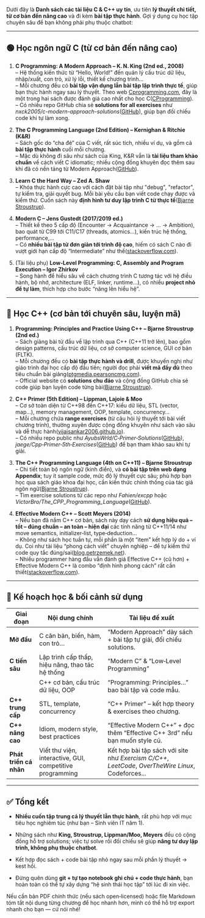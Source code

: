 Dưới đây là **Danh sách các tài liệu C & C++ uy tín**, ưu tiên **lý thuyết chi tiết, từ cơ bản đến nâng cao** và đi kèm **bài tập thực hành**. Gợi ý dụng cụ học tập chuyên sâu để bạn không phải phụ thuộc chatbot:

---

## 🟢 Học ngôn ngữ C (từ cơ bản đến nâng cao)

1. **C Programming: A Modern Approach – K. N. King (2nd ed., 2008)**  
    – Hệ thống kiến thức từ “Hello, World!” đến quản lý cấu trúc dữ liệu, nhập/xuất, con trỏ, xử lý lỗi, thiết kế chương trình…  
    – Mỗi chương đều có **bài tập vận dụng lẫn bài tập lập trình thực tế**, giúp bạn thực hành ngay sau lý thuyết. Theo web [Cprogramming.com](https://www.cprogramming.com/books/c.html), đây là một trong hai sách được đánh giá cao nhất cho học C([CProgramming](https://www.cprogramming.com/books/c.html "Recommended C Programming Books - Cprogramming.com")).  
    – Có nhiều repo GitHub chia sẻ **solutions for all exercises** như _nxck2005/c-modern-approach-solutions_([GitHub](https://github.com/yselimkaya/the-cpp-programming-language-solutions?utm_source=chatgpt.com "yselimkaya/the-cpp-programming-language-solutions - GitHub")), giúp bạn đối chiếu code khi tự làm xong.
    
2. **The C Programming Language (2nd Edition) – Kernighan & Ritchie (K&R)**  
    – Sách gốc do “cha đẻ” của C viết, rất súc tích, nhiều ví dụ, và gồm cả **bài tập thực hành** cuối mỗi chương.  
    – Mặc dù không đi sâu như sách của King, K&R vẫn là **tài liệu tham khảo chuẩn** về cách viết C idiomatic; nhiều cộng đồng khuyên đọc thêm sau khi đã có nền tảng từ Modern Approach([GitHub](https://github.com/AFatCat03/cpp-programming-language-4th/blob/main/4thExercises.pdf?utm_source=chatgpt.com "cpp-programming-language-4th/4thExercises.pdf at main - GitHub")).
    
3. **Learn C the Hard Way – Zed A. Shaw**  
    – Khóa thực hành cực cao với cách đặt bài tập như "debug", "refactor", tự kiểm tra, giải quyết bug. Mỗi bài yêu cầu bạn viết code chạy được và kiểm thử. Cuốn sách này **định hình tư duy lập trình C từ thực tế**([Bjarne Stroustrup](https://stroustrup.com/4th.html?utm_source=chatgpt.com "The C++ Programming Language (4th Edition) - Bjarne Stroustrup")).
    
4. **Modern C – Jens Gustedt (2017/2019 ed.)**  
    – Thiết kế theo 5 cấp độ (Encounter → Acquaintance → … → Ambition), bao quát từ C99 tới C11/C17 (threads, atomics…), kiến trúc hệ thống, performance,…  
    – Có **nhiều bài tập từ đơn giản tới trình độ cao**, hiếm có sách C nào đi vượt giới hạn cấp độ “Intermediate” như thế([stackoverflow.com](https://stackoverflow.com/questions/562303/the-definitive-c-book-guide-and-list "The Definitive C Book Guide and List - Stack Overflow")).
    
5. (Tài liệu phụ) **Low‑Level Programming: C, Assembly and Program Execution – Igor Zhirkov**  
    – Song hành để hiểu sâu về cách chương trình C tương tác với hệ điều hành, bộ nhớ, architecture (ELF, linker, runtime…), có nhiều **project nhỏ để tự làm**, thích hợp cho bước “nâng lên hiểu hệ”.
    

---

## 🔵 Học C++ (cơ bản tới chuyên sâu, luyện mã)

1. **Programming: Principles and Practice Using C++ – Bjarne Stroustrup (2nd ed.)**  
    – Sách giảng bài từ đầu về lập trình qua C++ (C++11 trở lên), bao gồm design patterns, cấu trúc dữ liệu, cơ sở computer science, GUI cơ bản (FLTK).  
    – Mỗi chương đều có **bài tập thực hành và drill**, được khuyến nghị như giáo trình đại học cấp độ đầu tiên; người đọc phải **viết mã đầy đủ** theo tiêu chuẩn bài giảng([ptgmedia.pearsoncmg.com](https://ptgmedia.pearsoncmg.com/images/9780321992789/samplepages/9780321992789.pdf?utm_source=chatgpt.com "Programming: Principles and Practice Using C++ - pearsoncmg.com")).  
    – Official website có **solutions chu đáo** và cộng đồng GitHub chia sẻ code giúp bạn luyện code từng bài([Bjarne Stroustrup](https://www.stroustrup.com/Programming/Solutions/exercise_solutions.html?utm_source=chatgpt.com "Stroustrup: Programming - Exercise Solutions")).
    
2. **C++ Primer (5th Edition) – Lippman, Lajoie & Moo**  
    – Cơ sở toàn diện từ C++98 đến C++17: kiểu dữ liệu, STL (vector, map…), memory management, OOP, template, concurrency…  
    – Mỗi chương chứa **range exercises** (từ câu hỏi lý thuyết tới bài viết chương trình), thường xuyên được cộng đồng khuyên như sách vào sâu và dễ thực hành([vijaisankar2006.github.io](https://vijaisankar2006.github.io/cpp-primer-5th-Editions-Solutions/?utm_source=chatgpt.com "cpp primer 5th Edition | Solutions")).  
    – Có nhiều repo public như _AyubsWrld/C‑Primer‑Solutions_([GitHub](https://github.com/AyubsWrld/C-Primer-Solutions?utm_source=chatgpt.com "AyubsWrld/C-Primer-Solutions: C++ Primer 5th Edition Solutions - GitHub")), _jaege/Cpp‑Primer‑5th‑Exercises_([GitHub](https://github.com/jaege/Cpp-Primer-5th-Exercises?utm_source=chatgpt.com "Solutions to Exercises in C++ Primer 5th Edition - GitHub")) để bạn tham khảo sau khi tự giải.
    
3. **The C++ Programming Language (4th on C++11) – Bjarne Stroustrup**  
    – Chi tiết toàn bộ ngôn ngữ (kinh điển), và **có bài tập trên web dạng Appendix**; tuy ít sample code, mức độ lý thuyết cực sâu; phù hợp bạn học qua sách giáo khoa đại học, cần kiến thức chính thống của tác giả ngôn ngữ([Bjarne Stroustrup](https://stroustrup.com/4th.html?utm_source=chatgpt.com "The C++ Programming Language (4th Edition) - Bjarne Stroustrup")).  
    – Tìm exercise solutions từ các repo như _Fahien/excpp_ hoặc _VictorBro/The_CPP_Programming_Language_([GitHub](https://github.com/Fahien/excpp?utm_source=chatgpt.com "Solutions to exercises in the Bjarne Stroustrup's ... - GitHub")).
    
4. **Effective Modern C++ – Scott Meyers (2014)**  
    – Nếu bạn đã nắm C++ cơ bản, sách này dạy cách **sử dụng hiệu quả – tốt – đúng chuẩn – an toàn – hiện đại** các tính năng từ C++11/14 như move semantics, initializer‑list, type‑deduction…  
    – Không như sách học tuần tự, mỗi phần là một “item” kết hợp lý do + ví dụ. Coi như tài liệu “phong cách viết” chuyên nghiệp – để tự kiểm thử code quy tắc đúng/sai([blog.petrzemek.net](https://blog.petrzemek.net/2014/11/29/review-of-effective-modern-cpp/?utm_source=chatgpt.com "Review of Effective Modern C++ | Petr Zemek")).  
    – Nhiều programmer hàng đầu vẫn đánh giá Effective C++ (cũ hơn) + Effective Modern C++ là combo “định hình phong cách” rất cần thiết([stackoverflow.com](https://stackoverflow.com/questions/17866735/is-effective-c-still-effective?utm_source=chatgpt.com "c++11 - Is effective C++ still effective? - Stack Overflow")).
    

---

## 🧰 Kế hoạch học & bối cảnh sử dụng

|Giai đoạn|Nội dung chính|Tài liệu đề xuất|
|---|---|---|
|**Mở đầu**|C căn bản, biến, hàm, con trỏ…|“Modern Approach” dày sách + bài tập tự giải, đối chiếu solutions.|
|**C tiến sâu**|Lập trình cấp thấp, hiệu năng, thao tác hệ thống|“Modern C” & “Low‑Level Programming”|
||C++ cơ bản, cấu trúc dữ liệu, OOP|“Programming: Principles…” bao bài tập và code mẫu.|
|**C++ trung cấp**|STL, template, concurrency|“C++ Primer” – kết hợp theory & exercises theo chương.|
|**C++ nâng cao**|Idiom, modern style, best practices|“Effective Modern C++” + đọc thêm “Effective C++ 3rd” nếu bạn muốn style cũ.|
|**Phát triển cá nhân**|Viết thư viện, interactive, GUI, competitive programming|Kết hợp bài tập sách với site như _Exercism C/C++_, _LeetCode_, _OverTheWire Linux_, Codeforces...|

---

## ✅ Tổng kết

- **Nhiều cuốn tập trung cả lý thuyết lẫn thực hành**, rất phù hợp với mục tiêu học nghiêm túc (như bạn – Sinh viên IT năm 1).
    
- Những sách như **King, Stroustrup, Lippman/Moo, Meyers** đều có cộng đồng hỗ trợ solutions; việc tự solve rồi đối chiếu sẽ giúp **nâng tư duy lập trình, không phụ thuộc chatbot**.
    
- Kết hợp đọc sách + code bài tập nhỏ ngay sau mỗi phần lý thuyết → kest hồi.
    
- Đừng quên dùng **git + tự tạo notebook ghi chú + code thực hành**, bạn hoàn toàn có thể tự xây dựng “hệ sinh thái học tập” tới lúc đi xin việc.
    

Nếu cần bản PDF chính thức (nếu sách open‑licensed) hoặc file Markdown tóm tắt nội dung từng chương để học nhanh hơn, mình có thể hỗ trợ export nhanh cho bạn — cứ nói nhé!